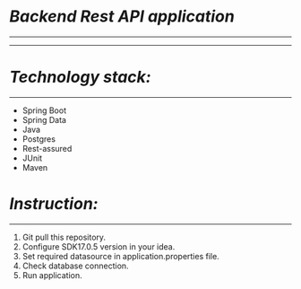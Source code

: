 # ***Backend Rest API application***
-----------------------------------
-----------------------------------
# ***Technology stack:***
-----------------------------------
- Spring Boot
- Spring Data
- Java
- Postgres 
- Rest-assured
- JUnit
- Maven
# ***Instruction:***
-----------------------------------
1. Git pull this repository.
2. Configure SDK17.0.5 version in your idea.
3. Set required datasource in application.properties file. 
4. Check database connection.
5. Run application.

 